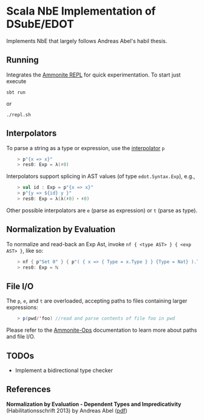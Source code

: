 # Scala NbE Implementation of DSubE/EDOT

Implements NbE that largely follows Andreas Abel's habil thesis.

## Running

Integrates the [Ammonite REPL](https://ammonite.io) for quick experimentation.
To start just execute

    sbt run

or

    ./repl.sh

## Interpolators

To parse a string as a type or expression, use the [interpolator](https://docs.scala-lang.org/overviews/core/string-interpolation.html) `p`

```scala
    > p"{x => x}"
    > res0: Exp = λ(♯0)
```

Interpolators support splicing in AST values (of type `edot.Syntax.Exp`), e.g.,

```scala
    > val id : Exp = p"{x => x}"
    > p"{y => ${id} y }"
    > res0: Exp = λ(λ(♯0) ꞏ ♯0)
```

Other possible interpolators are `e` (parse as expression) or `t` (parse as type).

## Normalization by Evaluation

To normalize and read-back an Exp Ast, invoke `nf { <type AST> } { <exp AST> }`, like so:

```scala
    > nf { p"Set 0" } { p"( { x => { Type = x.Type } } {Type = Nat} ).Type" }
    > res0: Exp = ℕ
```

## File I/O

The `p`, `e`, and `t` are overloaded, accepting paths to files containing larger expressions:

```scala
    > p(pwd/'foo) //read and parse contents of file foo in pwd
```

Please refer to the [Ammonite-Ops](https://ammonite.io/#Ammonite-Ops)
documentation to learn more about paths and file I/O.

## TODOs

* Implement a bidirectional type checker

## References

**Normalization by Evaluation - Dependent Types and Impredicativity** (Habilitationsschrift 2013) by Andreas Abel ([pdf](http://www2.tcs.ifi.lmu.de/~abel/habil.pdf))
